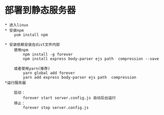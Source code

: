 # 部署到静态服务器
    * 进入linux 
    * 安装npm
        yum install npm
        
    * 安装依赖安装在dist文件内部
        使用npm
            npm install -g forever
            npm install express body-parser ejs path  compression --save
                
        或者使用yarn(推荐)
            yarn global add forever
            yarn add express body-parser ejs path  compression
    *运行服务器
        
        启动：
            forever start server.config.js 自动后台运行
        停止：
            forever stop server.config.js
    